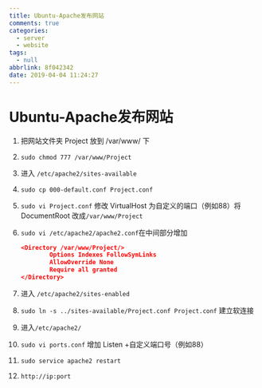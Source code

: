 ```yaml
---
title: Ubuntu-Apache发布网站
comments: true
categories:
  - server
  - website
tags:
  - null
abbrlink: 8f042342
date: 2019-04-04 11:24:27
---
```


# Ubuntu-Apache发布网站

1. 把网站文件夹 Project 放到 /var/www/ 下
2. `sudo chmod 777 /var/www/Project`
3. 进入 `/etc/apache2/sites-available`
4. `sudo cp 000-default.conf Project.conf`
5. `sudo vi Project.conf` 修改 VirtualHost 为自定义的端口（例如88）将 DocumentRoot 改成`/var/www/Project`
6. `sudo vi /etc/apache2/apache2.conf`在中间部分增加

    ```json
    <Directory /var/www/Project/>
            Options Indexes FollowSymLinks
            AllowOverride None
            Require all granted
    </Directory>
    ```

7. 进入 `/etc/apache2/sites-enabled`
8. `sudo ln -s ../sites-available/Project.conf Project.conf` 建立软连接
9. 进入`/etc/apache2/`
10. `sudo vi ports.conf` 增加 Listen +自定义端口号（例如88）
11. `sudo service apache2 restart`
12. `http://ip:port`